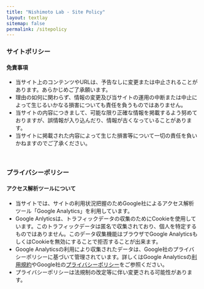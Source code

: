 ```yaml
---
title: "Nishimoto Lab - Site Policy"
layout: textlay
sitemap: false
permalink: /sitepolicy
---
```


### サイトポリシー


#### 免責事項

- 当サイト上のコンテンツやURLは、予告なしに変更または中止されることがあります。あらかじめご了承願います。
- 理由の如何に関わらず、情報の変更及び当サイトの運用の中断または中止によって生じるいかなる損害についても責任を負うものではありません。
- 当サイトの内容につきまして、可能な限り正確な情報を掲載するよう努めておりますが、誤情報が入り込んだり、情報が古くなっていることがあります。
- 当サイトに掲載された内容によって生じた損害等について一切の責任を負いかねますのでご了承ください。

<br />

### プライバシーポリシー


#### アクセス解析ツールについて

- 当サイトでは、サイトの利用状況把握のためGoogle社によるアクセス解析ツール「Google Analytics」を利用しています。
- Google Anlyticsは、トラフィックデータの収集のためにCookieを使用しています。このトラフィックデータは匿名で収集されており、個人を特定するものではありません。このデータ収集機能はブラウザでGoogle AnalyticsもしくはCookieを無効にすることで拒否することが出来ます。
- Google Analyticsの利用により収集されたデータは、Google社のプライバシーポリシーに基づいて管理されています。詳しくはGoogle Analyticsの[利用規約](https://marketingplatform.google.com/about/analytics/terms/jp/)やGoogle社の[プライバシーポリシー](https://www.google.com/intl/ja/policies/privacy/partners/)をご参照ください。
- プライバシーポリシーは法規制の改定等に伴い変更される可能性があります。

<br />
